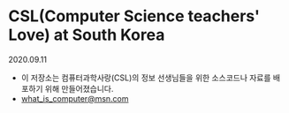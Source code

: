 # CSL(Computer Science teachers' Love) at South Korea

2020.09.11
- 이 저장소는 컴퓨터과학사랑(CSL)의 정보 선생님들을 위한 소스코드나 자료를 배포하기 위해 만들어졌습니다.
- what_is_computer@msn.com
